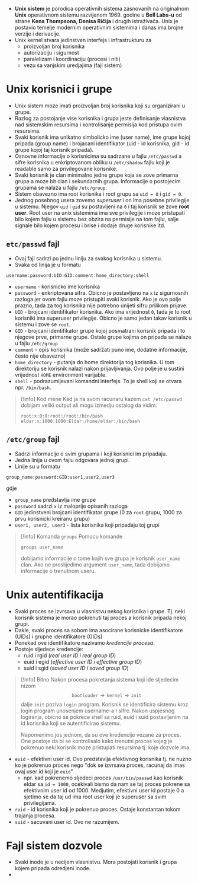 - **Unix sistem** je porodica operativnih sistema zasnovanih na originalnom **Unix** operativnom sistemu razvijenom 1969. godine u **Bell Labs-u** od strane **Kena Thompsona, Denisa Ričija** i drugih istraživača. Unix je postavio temelje modernim operativnim sistemima i danas ima brojne verzije i derivacije.
- Unix kernel stvara jedinstven interfejs i infrastrukturu za
	- proizvoljan broj korisnika
	- autorizaciju i sigurnost
	- paralelizam i koordinaciju (procesi i niti)
	- vezu sa vanjskim uredjajima (fajl sistem)

# Unix korisnici i grupe

- Unix sistem moze imati proizvoljan broj korisnika koji su organizirani u grupe.
- Razlog za postojanje vise korisnika i grupa jeste definisanje vlasnistva nad sistemskim resursima i kontrolisanje permisija kod pristupa ovim resursima.
- Svaki korisnik ima unikatno simbolicko ime (user name), ime grupe kojoj pripada (group name) i brojacani identifikator (uid - id korisnika, gid - id grupe kojoj taj korisnik pripada).
- Osnovne informacije o korisnicima su sadrzane u fajlu `/etc/passwd` a sifre korisnika u enkriptovanom obliku u `/etc/shadow` fajlu koji je readable samo za privilegovane korisnike.
- Svaki korisnik je clan minimalno jedne grupe koja se zove primarna grupa a moze bit clan i sekundarnih grupa. Informacije o postojecim grupama se nalaza u fajlu `/etc/group`.
- Sistem obavezno ima root korisnika i root grupu sa `uid = 0` i `gid = 0`.
- Jednog posebnog usera zovemo *superuser* i on ima posebne privilegije u sistemu. Njegov `uid` i `gid` su postavljeni na `0` i taj korisnik se zove **root user**. Root user na unix sistemima ima sve privilegije i moze pristupati bilo kojem fajlu u sistemu bez obzira na permisije na tom fajlu, salje signale bilo kojem procesu i brise i dodaje druge korisnike itd.

## `etc/passwd` fajl

- Ovaj fajl sadrzi po jednu liniju za svakog korisnika u sistemu.
- Svaka od linija je u formatu
```
username:password:UID:GID:comment:home_directory:shell
```
- `username` - korisnicko ime korisnika
- `password` - enkriptovana sifra. Obicno je postavljeno na `x` iz sigurnosnih razloga jer ovom fajlu moze pristupiti svaki korisnik. Ako je ovo polje prazno, tada za tog korisnika nije potrebno unijeti sifru prilikom prijave.
- `UID` - brojcani identifikator korisnika. Ako ima vrijednost `0`, tada je to root korisniki ima superuser privilegije. Obicno je samo jedan takav korisnik u sistemu i zove se `root`. 
- `GID` - brojcani identifikator grupe kojoj posmatrani korisnik pripada i to njegove prve, primarne grupe. Ostale grupe kojima on pripada se nalaze u fajlu `/etc/group`
- `comment` - opis korisnika (može sadržati puno ime, dodatne informacije, često nije obavezno)
- `home_directory` - putanja do home direktorija tog korisnika. U tom direktoriju se korisnik nalazi nakon prijavljivanja. Ovo polje je u sustini vrijednost `HOME` environment varijable.
- `shell` - podrazumijevani komandni interfejs. To je shell koji se otvara npr. `/bin/bash`.

>[!info] Kod mene
>Kad ja na svom racunaru kazem `cat /etc/passwd` dobijam veliki output ali mogu izmedju ostalog da vidim:
>```
>root:x:0:0:root:/root:/bin/bash
>eldar:x:1000:1000:Eldar:/home/eldar:/bin/bash
>```

## `/etc/group` fajl
- Sadrzi informacije o svim grupama i koji korisnici im pripadaju.
- Jedna linija u ovom fajlu odgovara jednoj grupi.
- Linije su u formatu
```
group_name:password:GID:user1,user2,user3
```
gdje 
- `group_name` predstavlja ime grupe
- `password` sadrzi `x` iz maloprije opisanih razloga
- `GID` jedinstveni brojcani identifikator grupe (0 za `root` grupu, 1000 za prvu korisnicki kreiranu grupu)
- `user1, user2, user3` - lista korisnika koji pripadaju toj grupi

>[!info] Komanda `groups`
>Pomocu komande
>```
>groups user_name
>```
>dobijamo informacije o tome kojih sve grupa je korisnik `user_name` clan. Ako ne proslijedimo argument `user_name`, tada dobijamo informacije o trenutnom useru.


# Unix autentifikacija

- Svaki proces se izvrsava u vlasnistvu nekog korisnika i grupe. Tj. neki korisnik sistema je morao pokrenuti taj proces a korisnik pripada nekoj grupi.
- Dakle, svaki proces sa sobom ima asocirane korisnicke identifikatore (UIDs) i grupne identifikatore (GIDs)
- Ponekad ove identifikatore nazivamo *kredencije procesa*.
- Postoje sljedece kredencije:
	- ruid i rgid (*real user ID i real group ID*)
	- euid i egid (*effective user ID i effective group ID*)
	- suid i sgid (*saved user ID i saved group ID*)

>[!info] Bitno
>Nakon procesa pokretanja sistema koji ide sljedecim nizom
>$$\texttt{bootloader}\to\texttt{kernel}\to\texttt{init}$$
>dalje `init` poziva `login` program. Korisnik se identificira sistemu kroz login program unosenjem username-a i sifre.
>Nakon uspjesnog logiranja, obicno se pokrece shell sa ruid, euid i suid postavljenim na id korisnika koji se autentificirao sistemu.
>
>Napomenimo jos jednom, da su ove kredencije vezane za proces. One postoje da bi se kontrolisalo kako trenutni proces kojeg je pokrenuo neki korisnik moze pristupati resursima tj. koje dozvole ima.

- `euid` - efektivni user id. Ovo predstavlja efektivnog korisnika tj. ne nuzno ko je pokrenuo proces nego "dok se izvrsava proces, racunaj da imas ovaj user id koji je `euid`"
	- npr. kad pokrenemo sljedeci proces `/usr/bin/passwd` kao korisnik eldar sa `id = 1000`, ocekivali bismo da nam se taj proces pokrene sa efektivnim user id od 1000. Medjutim, efektivni user id postaje 0 a sjetimo se da taj ud ima root user koji je superuser sa svim privilegijama.
- `ruid` - id korisnika koji je pokrenuo proces. Ostaje konstantan tokom trajanja procesa.
- `suid` - sacuvani user id. Ovo ne razumijem.

# Fajl sistem dozvole
- Svaki inode je u necijem vlasnistvu. Mora postojati korisnik i grupa kojem pripada odredjeni inode.
- 
